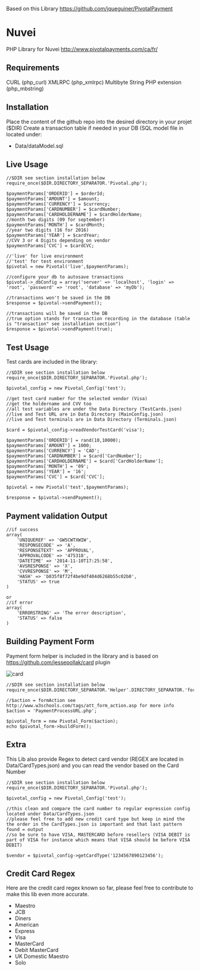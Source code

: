 Based on this Library
https://github.com/jqueguiner/PivotalPayment

Nuvei
==============
PHP Library for Nuvei
http://www.pivotalpayments.com/ca/fr/

Requirements
-----------
CURL (php_curl)
XMLRPC (php_xmlrpc)
Multibyte String PHP extension (php_mbstring)

Installation
-----------
  Place the content of the github repo into the desired directory in your projet ($DIR)
  Create a transaction table if needed in your DB (SQL model file in located under:
  - Data/dataModel.sql

Live Usage
-----------
  	//$DIR see section installation below
  	require_once($DIR.DIRECTORY_SEPARATOR.'Pivotal.php');

	$paymentParams['ORDERID'] = $orderId;
	$paymentParams['AMOUNT'] = $amount;
	$paymentParams['CURRENCY'] = $currency;
	$paymentParams['CARDNUMBER'] = $cardNumber;
	$paymentParams['CARDHOLDERNAME'] = $cardHolderName;
	//month two digits (09 for september)
	$paymentParams['MONTH'] = $cardMonth;
	//year two digits (16 for 2016)
	$paymentParams['YEAR'] = $cardYear;
	//CVV 3 or 4 Digits depending on vendor
  	$paymentParams['CVC'] = $cardCVC;

	//'live' for live environment
	//'test' for test environment
  	$pivotal = new Pivotal('live',$paymentParams);

  	//configure your db to autosave transactions
	$pivotal->_dbConfig = array('server' => 'localhost', 'login' => 'root', 'password' => 'root', 'database' => 'myDb');

	//transactions won't be saved in the DB
  	$response = $pivotal->sendPayment();

  	//transactions will be saved in the DB
  	//true option stands for transaction recording in the database (table is "transaction" see installation section")
	$response = $pivotal->sendPayment(true);

Test Usage
-----------
Test cards are included in the library:

  	//$DIR see section installation below
  	require_once($DIR.DIRECTORY_SEPARATOR.'Pivotal.php');

	$pivotal_config = new Pivotal_Config('test');

	//get test card number for the selected vendor (Visa)
	//get the holdername and CVV too
	//all test variables are under the Data Directory (TestCards.json)
	//live and Test URL are in Data Directory (MainConfig.json)
	//live and Test terminals are in Data Directory (Terminals.json)

	$card = $pivotal_config->readVendorTestCard('visa');

	$paymentParams['ORDERID'] = rand(10,10000);
	$paymentParams['AMOUNT'] = 1000;
	$paymentParams['CURRENCY'] = 'CAD';
	$paymentParams['CARDNUMBER'] = $card['CardNumber'];
	$paymentParams['CARDHOLDERNAME'] = $card['CardHolderName'];
	$paymentParams['MONTH'] = '09';
	$paymentParams['YEAR'] = '16';
  	$paymentParams['CVC'] = $card['CVC'];

  	$pivotal = new Pivotal('test',$paymentParams);

  	$response = $pivotal->sendPayment();

Payment validation Output
-----------
	//if success
	array(
		'UNIQUEREF' => 'GW5CWTXWIW',
		'RESPONSECODE' => 'A',
		'RESPONSETEXT' => 'APPROVAL',
		'APPROVALCODE' => '475318',
		'DATETIME' => '2014-11-10T17:25:58',
		'AVSRESPONSE' => 'X',
		'CVVRESPONSE' => 'M',
		'HASH' => 'b035f8f72f4be9df404d6268b55c02b0',
		'STATUS' => true
	)

	or
	//if error
	array(
		'ERRORSTRING' => 'The error description',
		'STATUS' => false
	)

Building Payment Form
-----------
Payment form helper is included in the library and is based on https://github.com/jessepollak/card plugin

![card](http://i.imgur.com/qG3TenO.gif)

  	//$DIR see section installation below
  	require_once($DIR.DIRECTORY_SEPARATOR.'Helper'.DIRECTORY_SEPARATOR.'form.php');

	//$action = formAction see http://www.w3schools.com/tags/att_form_action.asp for more info
	$action = 'PaymentProcessURL.php';

	$pivotal_form = new Pivotal_Form($action);
  	echo $pivotal_form->buildForm();

Extra
-----------
This Lib also provide Regex to detect card vendor (REGEX are located in Data/CardTypes.json)
and you can read the vendor based on the Card Number


	//$DIR see section installation below
  	require_once($DIR.DIRECTORY_SEPARATOR.'Pivotal.php');

	$pivotal_config = new Pivotal_Config('test');

	//this clean and compare the card number to regular expression config located under Data/CardTypes.json
	//please feel free to add new credit card type but keep in mind the the order in the CardTypes.json is important and that last pattern found = output
	//so be sure to have VISA, MASTERCARD before resellers (VISA DEBIT is part of VISA for instance which means that VISA should be before VISA DEBIT)

	$vendor = $pivotal_config->getCardType('1234567890123456');

Credit Card Regex
-----------
Here are the credit card regex known so far, please feel free to contribute to make this lib even more accurate.
* Maestro
* JCB
* Diners
* American
* Express
* Visa
* MasterCard
* Debit MasterCard
* UK Domestic Maestro
* Solo
